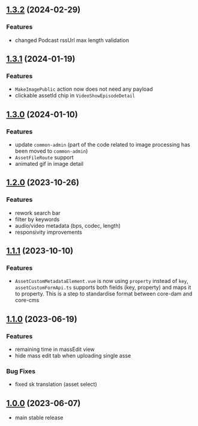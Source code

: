 ## [1.3.2](https://github.com/anzusystems/admin-dam/compare/1.3.1...1.3.2) (2024-02-29)

### Features
* changed Podcast rssUrl max length validation

## [1.3.1](https://github.com/anzusystems/admin-dam/compare/1.2.0...1.3.0) (2024-01-19)

### Features
* `MakeImagePublic` action now does not need any payload
* clickable assetId chip in `VideoShowEpisodeDetail` 

## [1.3.0](https://github.com/anzusystems/admin-dam/compare/1.2.0...1.3.0) (2024-01-10)

### Features
* update `common-admin` (part of the code related to image processing has been moved to `common-admin`)
* `AssetFileRoute` support
* animated gif in image detail

## [1.2.0](https://github.com/anzusystems/admin-dam/compare/1.1.1...1.2.0) (2023-10-26)

### Features
* rework search bar
* filter by keywords
* audio/video metadata (bps, codec, length)
* responsivity improvements

## [1.1.1](https://github.com/anzusystems/admin-dam/compare/1.1.0...1.1.1) (2023-10-10)

### Features
* `AssetCustomMetadataElement.vue` is now using `property` instead of `key`, `assetCustomFormApi.ts` supports both fields (key, property) and maps it to property. This is a step to standardise format between core-dam and core-cms 

## [1.1.0](https://github.com/anzusystems/admin-dam/compare/1.0.0...1.1.0) (2023-06-19)

### Features
* remaining time in massEdit view
* hide mass edit tab when uploading single asse

### Bug Fixes
* fixed sk translation (asset select)

## [1.0.0](https://github.com/anzusystems/admin-dam/releases/tag/1.0.0) (2023-06-07)

* main stable release
